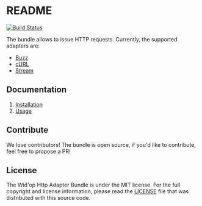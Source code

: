 # README

[![Build Status](https://secure.travis-ci.org/widop/WidopHttpAdapterBundle.png)](http://travis-ci.org/widop/WidopHttpAdapterBundle)

The bundle allows to issue HTTP requests. Currently, the supported adapters are:

 - [Buzz](https://github.com/kriswallsmith/Buzz)
 - [cURL](http://curl.haxx.se/)
 - [Stream](http://php.net/manual/en/book.stream.php)

Documentation
-------------

 1. [Installation](http://github.com/widop/WidopHttpAdapterBundle/blob/master/Resources/doc/installation.md)
 2. [Usage](http://github.com/widop/WidopHttpAdapterBundle/blob/master/Resources/doc/usage.md)

## Contribute

We love contributors! The bundle is open source, if you'd like to contribute, feel free to propose a PR!

## License

The Wid'op Http Adapter Bundle is under the MIT license. For the full copyright and license information, please
read the [LICENSE](https://github.com/widop/WidopHttpAdapterBundle/blob/master/LICENSE) file that was distributed
with this source code.
